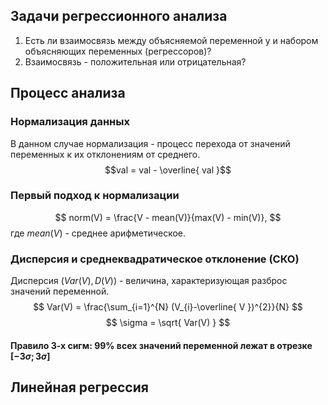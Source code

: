 ## Задачи регрессионного анализа
1) Есть ли взаимосвязь между объясняемой переменной y и набором объясняющих переменных (регрессоров)? 
2) Взаимосвязь - положительная или отрицательная?
## Процесс анализа
### Нормализация данных
В данном случае нормализация - процесс перехода от значений переменных к их отклонениям от среднего.
$$val = val - \overline{ val }$$
### Первый подход к нормализации
$$
norm(V) = \frac{V - mean(V)}{max(V) - min(V)},
$$
где $mean(V)$ - среднее арифметическое.
### Дисперсия и среднеквадратическое отклонение (СКО)
Дисперсия ($Var(V), D(V)$) - величина, характеризующая разброс значений переменной.
$$
Var(V) = \frac{\sum_{i=1}^{N} (V_{i}-\overline{ V })^{2}}{N}
$$
$$
\sigma = \sqrt{ Var(V) }
$$
#### Правило 3-х сигм: 99% всех значений переменной лежат в отрезке $[-3\sigma; 3\sigma]$
## Линейная регрессия
